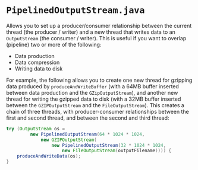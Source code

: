 # `PipelinedOutputStream.java`

Allows you to set up a producer/consumer relationship between the current thread (the producer / writer) and a new thread that writes data to an `OutputStream` (the consumer / writer). This is useful if you want to overlap (pipeline) two or more of the following:

* Data production
* Data compression
* Writing data to disk

For example, the following allows you to create one new thread for gzipping data produced by `produceAndWriteBuffer` (with a 64MB buffer inserted between data production and the `GZipOutputStream`), and another new thread for writing the gzipped data to disk (with a 32MB buffer inserted between the `GZIPOutputStream` and the `FileOutputStream`). This creates a chain of three threads, with producer-consumer relationships between the first and second thread, and between the second and third thread:

```java
try (OutputStream os =
         new PipelinedOutputStream(64 * 1024 * 1024,
             new GZIPOutputStream(
                 new PipelinedOutputStream(32 * 1024 * 1024,
                     new FileOutputStream(outputFilename)))) {
    produceAndWriteData(os);
}
```
